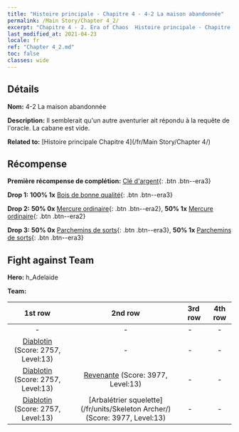 ```yaml
---
title: "Histoire principale - Chapitre 4 - 4-2 La maison abandonnée"
permalink: /Main Story/Chapter 4_2/
excerpt: "Chapitre 4 - 2. Era of Chaos  Histoire principale - Chapitre 4_2. 4-2 La maison abandonnée"
last_modified_at: 2021-04-23
locale: fr
ref: "Chapter 4_2.md"
toc: false
classes: wide
---
```


## Détails

 **Nom:** 4-2 La maison abandonnée

 **Description:** Il semblerait qu'un autre aventurier ait répondu à la requête de l'oracle. La cabane est vide.

 **Related to:** [Histoire principale Chapitre 4](/fr/Main Story/Chapter 4/)

## Récompense

 **Première récompense de complétion:** [Clé d'argent](/ItemsFR/con_693/){: .btn .btn--era3}

 **Drop 1:** **100% 1x** [Bois de bonne qualité](/ItemsFR/mat_13/){: .btn .btn--era3}

 **Drop 2:** **50% 0x** [Mercure ordinaire](/ItemsFR/mat_8/){: .btn .btn--era2}, **50% 1x** [Mercure ordinaire](/ItemsFR/mat_8/){: .btn .btn--era2}

 **Drop 3:** **50% 0x** [Parchemins de sorts](/ItemsFR/con_694/){: .btn .btn--era3}, **50% 1x** [Parchemins de sorts](/ItemsFR/con_694/){: .btn .btn--era3}


## Fight against Team
 **Hero:** h_Adelaide

 **Team:**


  | 1st row | 2nd row | 3rd row | 4th row |
  |:----:|:----:|:----|:----:|
  | - | - | - | - |
  | [Diablotin](/fr/units/Imp/) (Score: 2757, Level:13)  | - | - | - |
  | [Diablotin](/fr/units/Imp/) (Score: 2757, Level:13)  | [Revenante](/fr/units/Wight/) (Score: 3977, Level:13)  | - | - |
  | [Diablotin](/fr/units/Imp/) (Score: 2757, Level:13)  | [Arbalétrier squelette](/fr/units/Skeleton Archer/) (Score: 3977, Level:13)  | - | - |


